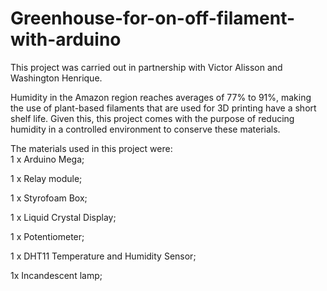 # Greenhouse-for-on-off-filament-with-arduino
This project was carried out in partnership with Victor Alisson and Washington Henrique.  

Humidity in the Amazon region reaches averages of 77% to 91%, making the use of plant-based filaments that are used for 3D printing have a short shelf life. Given this, this project comes with the purpose of reducing humidity in a controlled environment to conserve these materials.

The materials used in this project were:  
1 x Arduino Mega; 

1 x Relay module; 

1 x Styrofoam Box; 

1 x Liquid Crystal Display; 

1 x Potentiometer; 

1 x DHT11 Temperature and Humidity Sensor;

1x Incandescent lamp;

